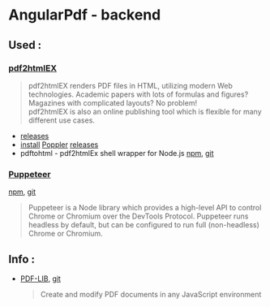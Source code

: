 # AngularPdf - backend

## Used :
### [pdf2htmlEX](https://github.com/pdf2htmlEX/pdf2htmlEX) 
 > pdf2htmlEX renders PDF files in HTML, utilizing modern Web technologies. Academic papers with lots of formulas and figures? Magazines with complicated layouts? No problem!
  <br> pdf2htmlEX is also an online publishing tool which is flexible for many different use cases.
 - [releases](https://github.com/pdf2htmlEX/pdf2htmlEX/releases/tag/v0.18.7-poppler-0.81.0)
 - [install](https://gist.github.com/Dayjo/618794d4ff37bb82ddfb02c63b450a81#file-install-poppler-ubuntu-md)
   [Poppler](https://poppler.freedesktop.org/) [releases](https://poppler.freedesktop.org/releases.html)
 - pdftohtml - pdf2htmlEx shell wrapper for Node.js 
 [npm](https://www.npmjs.com/package/pdftohtml), 
 [git](https://github.com/alanhk89/pdftohtml#pdftohtml---pdf2htmlex-shell-wrapper-for-nodejs)


### [Puppeteer](https://github.com/GoogleChrome/puppeteer#readme)
 [npm](https://www.npmjs.com/package/puppeteer),
 [git](https://github.com/GoogleChrome/puppeteer)
 > Puppeteer is a Node library which provides a high-level API to control Chrome or Chromium over the DevTools Protocol. Puppeteer runs headless by default, but can be configured to run full (non-headless) Chrome or Chromium.


## Info : 
  - [PDF-LIB](https://pdf-lib.js.org/),  [git](https://github.com/Hopding/pdf-lib#usage-examples)
    > Create and modify PDF documents in any JavaScript environment
